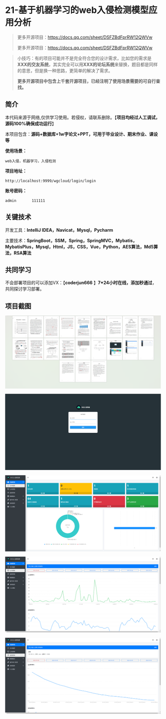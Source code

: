 # 21-基于机器学习的web入侵检测模型应用分析

> 更多开源项目：https://docs.qq.com/sheet/DSFZBdFprRW12QWVw
>
> 更多开源项目：https://docs.qq.com/sheet/DSFZBdFprRW12QWVw

> 小技巧：有的项目可能并不是完全符合您的设计需求，比如您的需求是**XXX的交友系统**，其实完全可以用**XXX的论坛系统**来替换，题目都是同样的意思，但是换一种思路，更简单的解决了需求。
>
> **更多开源项目中包含上千套开源项目，已经注明了使用场景需要的可自行查找。**



## 简介

本代码来源于网络,仅供学习使用。若侵权，请联系删除。【**项目均经过人工调试，源码100%确保成功运行**】

本项目包含：**源码+数据库+1w字论文+PPT，可用于毕业设计、期末作业、课设等**

**使用场景：**

```
web入侵，机器学习，入侵检测
```

**项目地址：**

```
http://localhost:9999/wgcloud/login/login
```

**账号密码：**

```
admin		111111
```



## 关键技术

开发工具：**IntelliJ IDEA，Navicat，Mysql，Pycharm**

主要技术：**SpringBoot，SSM，Spring，SpringMVC，Mybatis，MybatisPlus，Mysql，Html，JS，CSS，Vue，Python，AES算法，Md5算法，RSA算法**



## 共同学习

不会部署项目的可以添加VX：【**coderjun666**  】**7*24小时在线，添加秒通过**，共同探讨学习部署。



## 项目截图

![image-20240812211803552](./项目截图/image-20240812211803552.png)

![image-20240812211826407](./项目截图/image-20240812211826407.png)

![image-20240812211832080](./项目截图/image-20240812211832080.png)

![image-20240812211837876](./项目截图/image-20240812211837876.png)

![image-20240812211848348](./项目截图/image-20240812211848348.png)
